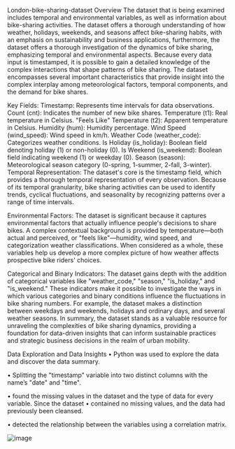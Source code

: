 London-bike-sharing-dataset
Overview
The dataset that is being examined includes temporal and environmental variables, as well as information about bike-sharing activities. The dataset offers a thorough understanding of how weather, holidays, weekends, and seasons affect bike-sharing habits, with an emphasis on sustainability and business applications, furthermore, the dataset offers a thorough investigation of the dynamics of bike sharing, emphasizing temporal and environmental aspects. Because every data input is timestamped, it is possible to gain a detailed knowledge of the complex interactions that shape patterns of bike sharing. The dataset encompasses several important characteristics that provide insight into the complex interplay among meteorological factors, temporal components, and the demand for bike shares. 

Key Fields:
Timestamp: Represents time intervals for data observations.
Count (cnt): Indicates the number of new bike shares.
Temperature (t1): Real temperature in Celsius.
"Feels Like" Temperature (t2): Apparent temperature in Celsius.
Humidity (hum): Humidity percentage.
Wind Speed (wind_speed): Wind speed in km/h.
Weather Code (weather_code): Categorizes weather conditions.
Is Holiday (is_holiday): Boolean field denoting holiday (1) or non-holiday (0).
Is Weekend (is_weekend): Boolean field indicating weekend (1) or weekday (0).
Season (season): Meteorological season category (0-spring, 1-summer, 2-fall, 3-winter).
Temporal Representation:
The dataset's core is the timestamp field, which provides a thorough temporal representation of every observation. Because of its temporal granularity, bike sharing activities can be used to identify trends, cyclical fluctuations, and seasonality by recognizing patterns over a range of time intervals.

Environmental Factors:
The dataset is significant because it captures environmental factors that actually influence people's decisions to share bikes. A complex contextual background is provided by temperature—both actual and perceived, or "feels like"—humidity, wind speed, and categorization weather classifications. When considered as a whole, these variables help us develop a more complex picture of how weather affects prospective bike riders' choices.

Categorical and Binary Indicators:
The dataset gains depth with the addition of categorical variables like "weather_code," "season," "is_holiday," and "is_weekend." These indicators make it possible to investigate the ways in which various categories and binary conditions influence the fluctuations in bike sharing numbers. For example, the dataset makes a distinction between weekdays and weekends, holidays and ordinary days, and several weather seasons.
In summary, the dataset stands as a valuable resource for unraveling the complexities of bike sharing dynamics, providing a foundation for data-driven insights that can inform sustainable practices and strategic business decisions in the realm of urban mobility.

Data Exploration and Data Insights
•	Python was used to explore the data and discover the data summary.

•	Splitting the "timestamp" variable into two distinct columns with the name’s "date" and "time".

•	found the missing values in the dataset and the type of data for every variable. Since the dataset 
•	contained no missing values, and the data had previously been cleansed.

•	detected the relationship between the variables using a correlation matrix.

![image](https://github.com/Samarpanb8/-London-bike-sharing-dataset./assets/158126923/11ec6abc-240a-44f7-979f-892254f1ea45)
